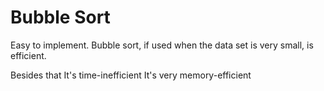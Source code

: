 # Bubble Sort
Easy to implement.
Bubble sort, if used when the data set is very small, is efficient.

Besides that
It's time-inefficient
It's very memory-efficient  
